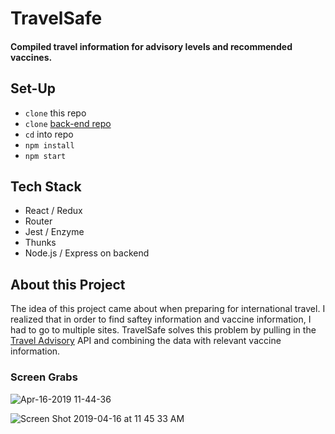 # TravelSafe

#### Compiled travel information for advisory levels and recommended vaccines.

## Set-Up
- `clone` this repo
- `clone` [back-end repo](https://github.com/easbell/travel-safe-api/)
- `cd` into repo
- `npm install`
- `npm start`

## Tech Stack
- React / Redux
- Router
- Jest / Enzyme
- Thunks
- Node.js / Express on backend

## About this Project
  The idea of this project came about when preparing for international travel. I realized that in order to find saftey information and vaccine information, I had to go to multiple sites. TravelSafe solves this problem by pulling in the [Travel Advisory](https://www.travel-advisory.info/) API and combining the data with relevant vaccine information.

### Screen Grabs

![Apr-16-2019 11-44-36](https://user-images.githubusercontent.com/34728115/56232014-0d10ff00-603d-11e9-9076-daa7ced044b5.gif)

![Screen Shot 2019-04-16 at 11 45 33 AM](https://user-images.githubusercontent.com/34728115/56232090-30d44500-603d-11e9-955d-5953fe9e5937.png)
